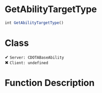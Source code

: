 # GetAbilityTargetType
```js	
int GetAbilityTargetType()
```
# Class
✔ `Server: CDOTABaseAbility`  
✖ `Client: undefined`  

# Function Description

